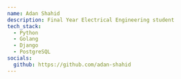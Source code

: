 ```yaml
---
name: Adan Shahid
description: Final Year Electrical Engineering student
tech_stack:
  - Python
  - Golang
  - Django
  - PostgreSQL
socials:
  github: https://github.com/adan-shahid
---
```

